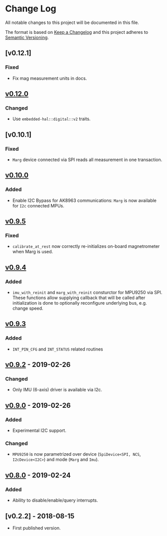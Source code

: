 # Change Log

All notable changes to this project will be documented in this file.

The format is based on [Keep a Changelog](http://keepachangelog.com/)
and this project adheres to [Semantic Versioning](http://semver.org/).

## [v0.12.1]

### Fixed

- Fix mag measurement units in docs.


## [v0.12.0]

### Changed

- Use `embedded-hal::digital::v2` traits.

## [v0.10.1]

### Fixed

- `Marg` device connected via SPI reads all measurement in one transaction.


## [v0.10.0]

### Added

- Enable I2C Bypass for AK8963 communications: `Marg` is now available for `I2c` connected MPUs.


## [v0.9.5]

### Fixed

- `calibrate_at_rest` now correctly re-initializes on-board magnetrometer when Marg is used.

## [v0.9.4]

### Added

- `imu_with_reinit` and `marg_with_reinit` consturctor for MPU9250 via SPI.
   These functions allow supplying callback that will be called after initialization is done
   to optionally reconfigure underlying bus, e.g. change speed.

## [v0.9.3]

### Added

- `INT_PIN_CFG` and `INT_STATUS` related routines

## [v0.9.2] - 2019-02-26

### Changed

- Only IMU (6-axis) driver is available via I2c.

## [v0.9.0] - 2019-02-26

### Added

- Experimental I2C support.

### Changed

- `MPU9250` is now parametrized over device (`SpiDevice<SPI, NCS`, `I2cDevice<I2C>`) and mode (`Marg` and `Imu`).

## [v0.8.0] - 2019-02-24

### Added

- Ability to disable/enable/query interrupts.

## [v0.2.2] - 2018-08-15

- First published version.


[Unreleased]: https://github.com/copterust/mpu9250/compare/v0.12.2...HEAD
[v0.12.0]: https://github.com/copterust/mpu9250/compare/v0.11.0...v0.12.0
[v0.11.0]: https://github.com/copterust/mpu9250/compare/v0.10.0...v0.11.0
[v0.10.0]: https://github.com/copterust/mpu9250/compare/v0.9.5...v0.10.0
[v0.9.5]: https://github.com/copterust/mpu9250/compare/v0.9.4...v0.9.5
[v0.9.4]: https://github.com/copterust/mpu9250/compare/v0.9.3...v0.9.4
[v0.9.3]: https://github.com/copterust/mpu9250/compare/v0.9.2...v0.9.3
[v0.9.2]: https://github.com/copterust/mpu9250/compare/v0.9.0...v0.9.2
[v0.9.0]: https://github.com/copterust/mpu9250/compare/v0.8.0...v0.9.0
[v0.8.0]: https://github.com/copterust/mpu9250/compare/v0.2.2...v0.8.0
